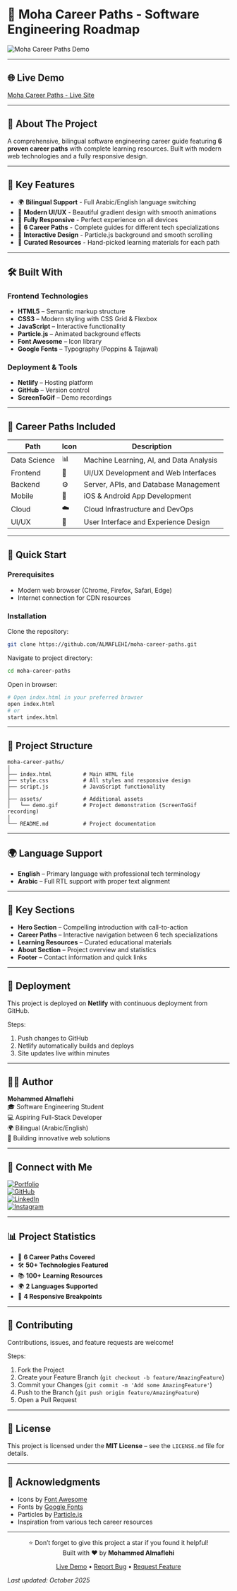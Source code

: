 # 🚀 Moha Career Paths - Software Engineering Roadmap

![Moha Career Paths Demo](./assets/demo.gif)

---

## 🌐 Live Demo
[Moha Career Paths - Live Site](https://moha-roadmap.netlify.app/)

---

## 📖 About The Project
A comprehensive, bilingual software engineering career guide featuring **6 proven career paths** with complete learning resources. Built with modern web technologies and a fully responsive design.

---

## 🎯 Key Features
- 🌍 **Bilingual Support** - Full Arabic/English language switching  
- 🎨 **Modern UI/UX** - Beautiful gradient design with smooth animations  
- 📱 **Fully Responsive** - Perfect experience on all devices  
- 🚀 **6 Career Paths** - Complete guides for different tech specializations  
- 💫 **Interactive Design** - Particle.js background and smooth scrolling  
- 🎯 **Curated Resources** - Hand-picked learning materials for each path  

---

## 🛠️ Built With
### Frontend Technologies
- **HTML5** – Semantic markup structure  
- **CSS3** – Modern styling with CSS Grid & Flexbox  
- **JavaScript** – Interactive functionality  
- **Particle.js** – Animated background effects  
- **Font Awesome** – Icon library  
- **Google Fonts** – Typography (Poppins & Tajawal)  

### Deployment & Tools
- **Netlify** – Hosting platform  
- **GitHub** – Version control  
- **ScreenToGif** – Demo recordings  

---

## 🎨 Career Paths Included
| Path        | Icon | Description                               |
|-------------|------|-------------------------------------------|
| Data Science | 📊 | Machine Learning, AI, and Data Analysis   |
| Frontend    | 🎨 | UI/UX Development and Web Interfaces       |
| Backend     | ⚙️ | Server, APIs, and Database Management      |
| Mobile      | 📱 | iOS & Android App Development              |
| Cloud       | ☁️ | Cloud Infrastructure and DevOps            |
| UI/UX       | 🎯 | User Interface and Experience Design        |

---

## 🚀 Quick Start
### Prerequisites
- Modern web browser (Chrome, Firefox, Safari, Edge)  
- Internet connection for CDN resources  

### Installation
Clone the repository:
```bash
git clone https://github.com/ALMAFLEHI/moha-career-paths.git
```
Navigate to project directory:
```bash
cd moha-career-paths
```
Open in browser:
```bash
# Open index.html in your preferred browser
open index.html
# or
start index.html
```

---

## 📁 Project Structure
```text
moha-career-paths/
│
├── index.html          # Main HTML file
├── style.css           # All styles and responsive design
├── script.js           # JavaScript functionality
│
├── assets/             # Additional assets
│   └── demo.gif        # Project demonstration (ScreenToGif recording)
│
└── README.md           # Project documentation
```

---

## 🌍 Language Support
- **English** – Primary language with professional tech terminology  
- **Arabic** – Full RTL support with proper text alignment  

---

## 🎯 Key Sections
- **Hero Section** – Compelling introduction with call-to-action  
- **Career Paths** – Interactive navigation between 6 tech specializations  
- **Learning Resources** – Curated educational materials  
- **About Section** – Project overview and statistics  
- **Footer** – Contact information and quick links  

---

## 🚀 Deployment
This project is deployed on **Netlify** with continuous deployment from GitHub.

Steps:
1. Push changes to GitHub  
2. Netlify automatically builds and deploys  
3. Site updates live within minutes  

---

## 👨‍💻 Author
**Mohammed Almaflehi**  
🎓 Software Engineering Student  
💻 Aspiring Full-Stack Developer  
🌍 Bilingual (Arabic/English)  
📍 Building innovative web solutions  

---

## 🔗 Connect with Me
[![Portfolio](https://img.shields.io/badge/Portfolio-moha--roadmap.netlify.app-blue)](https://moha-roadmap.netlify.app/)  
[![GitHub](https://img.shields.io/badge/GitHub-ALMAFLEHI-black)](https://github.com/ALMAFLEHI)  
[![LinkedIn](https://img.shields.io/badge/LinkedIn-Mohammed_Almaflehi-blue)](https://www.linkedin.com)  
[![Instagram](https://img.shields.io/badge/Instagram-@almaflehi.dev-pink)](https://instagram.com/almaflehi.dev)  

---

## 📊 Project Statistics
- 🎯 **6 Career Paths Covered**  
- 🛠️ **50+ Technologies Featured**  
- 📚 **100+ Learning Resources**  
- 🌍 **2 Languages Supported**  
- 📱 **4 Responsive Breakpoints**  

---

## 🤝 Contributing
Contributions, issues, and feature requests are welcome!  

Steps:
1. Fork the Project  
2. Create your Feature Branch (`git checkout -b feature/AmazingFeature`)  
3. Commit your Changes (`git commit -m 'Add some AmazingFeature'`)  
4. Push to the Branch (`git push origin feature/AmazingFeature`)  
5. Open a Pull Request  

---

## 📄 License
This project is licensed under the **MIT License** – see the `LICENSE.md` file for details.

---

## 🙏 Acknowledgments
- Icons by [Font Awesome](https://fontawesome.com/)  
- Fonts by [Google Fonts](https://fonts.google.com/)  
- Particles by [Particle.js](https://vincentgarreau.com/particles.js/)  
- Inspiration from various tech career resources  

---

<div align="center">

⭐️ Don’t forget to give this project a star if you found it helpful!  
Built with ❤️ by **Mohammed Almaflehi**  

[Live Demo](https://moha-roadmap.netlify.app/) • [Report Bug](https://github.com/ALMAFLEHI/moha-career-paths/issues) • [Request Feature](https://github.com/ALMAFLEHI/moha-career-paths/issues)

</div>


_Last updated: October 2025_
